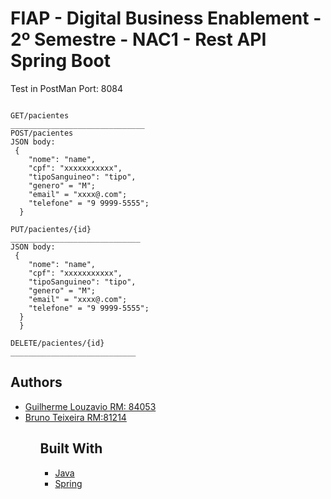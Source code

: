 # FIAP - Digital Business Enablement - 2º Semestre - NAC1 - Rest API Spring Boot

Test in PostMan
Port: 8084

````

GET/pacientes
______________________________
POST/pacientes
JSON body:
 {
    "nome": "name",
    "cpf": "xxxxxxxxxxx",
    "tipoSanguineo": "tipo",
    "genero" = "M";
    "email" = "xxxx@.com";
    "telefone" = "9 9999-5555";
  }

PUT/pacientes/{id}
_____________________________
JSON body:
 {
    "nome": "name",
    "cpf": "xxxxxxxxxxx",
    "tipoSanguineo": "tipo",
    "genero" = "M";
    "email" = "xxxx@.com";
    "telefone" = "9 9999-5555";
  }
  }
  
DELETE/pacientes/{id} 
____________________________
````

Authors
------------------------------
<ul>
 <li>
  <a href="https://github.com/guilhermelouzavio">Guilherme Louzavio RM: 84053</a>
  <li>
  <a href="https://github.com/ibrunera">Bruno Teixeira RM:81214</a>
<ul/>
   
Built With
------------------------------
<ul>
 <li>
  <a href="https://www.java.com/pt_BR/about/">Java</a>
 <li>
   <a href="https://spring.io/projects/spring-boot">Spring</a>
<ul/>
 



